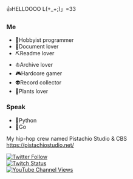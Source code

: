 👍HELLOOOO L(+_+;)」=33

### Me

- 🐢Hobbyist programmer
- 📖Document lover
- ⛏Readme lover
- ⛵Archive lover
- 🎮Hardcore gamer
- 👽Record collector
- 🌾Plants lover

### Speak

- 🐍Python
- 🔰Go

My hip-hop crew named Pistachio Studio & CBS  
https://pistachiostudio.net/
 
<a href="https://twitter.com/quojama"><img alt="Twitter Follow" src="https://img.shields.io/twitter/follow/quojama?style=social"></a>  
<a href="https://www.twitch.tv/guojama"><img alt="Twitch Status" src="https://img.shields.io/twitch/status/guojama?style=social"></a>  
<a href="https://www.youtube.com/c/pistachiostudiokngw"><img alt="YouTube Channel Views" src="https://img.shields.io/youtube/channel/views/UC4oADTMJOqCjFuZiGz89DBw?style=social"></a>
